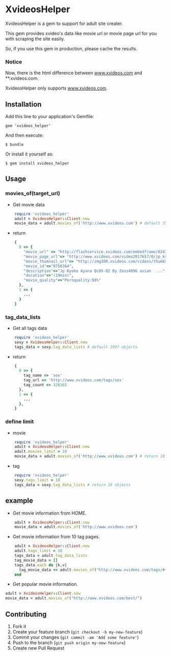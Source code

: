 # XvideosHelper

XvideosHelper is a gem to support for adult site creater.

This gem provides xvideo's data like movie url or movie page url for you with scraping the site easily.

So, if you use this gem in production, please cache the results.

### Notice

Now, there is the html difference between www.xvideos.com and **.xvideos.com.

XvideosHelper only supports www.xvideos.com.

## Installation

Add this line to your application's Gemfile:

    gem 'xvideos_helper'

And then execute:

    $ bundle

Or install it yourself as:

    $ gem install xvideos_helper

## Usage

### movies_of(target_url)

- Get movie data

```ruby
    require 'xvideos_helper'
    adult = XvideosHelper::Client.new
    movie_data = adult.movies_of('http://www.xvideos.com') # default 35 objects
```

- return

```ruby
    {
      0 => {
        "movie_url" => "http://flashservice.xvideos.com/embedframe/6243093",
        "movie_page_url"=> "http://www.xvideos.com/video2017657/0/jp_kyoko_ayana_qc05-02_by_zeus4096_asian_cumshots_asian_swallow_japanese_chinese",
        "movie_thumnail_url"=> "http://img100.xvideos.com/videos/thumbs/46/a0/69/46a069b72731e3c22ddf917d9fb1cbca/46a069b72731e3c22ddf917d9fb1cbca.4.jpg",
        "movie_id"=>"9750364",
        "description"=>"Jp Kyoko Ayana Qc05-02 By Zeus4096 asian  ...",
        "duration"=>"(19min)",
        "movie_quality"=>"Pornquality:98%"
      },
      1 => {
        ...
      }
    }
```

### tag_data_lists

- Get all tags data

```ruby
    require 'xvideos_helper'
    sexy = XvideosHelper::Client.new
    tags_data = sexy.tag_data_lists # default 1997 objects

```

- return

```ruby
    {
      0 => {
        tag_name => 'sex'
        tag_url => 'http://www.xvideos.com/tags/sex'
        tag_count => 320165
      },
      1 => {
        ...
      },
    }
```

### define limit

- movie

```ruby
    require 'xvideos_helper'
    adult = XvideosHelper::Client.new
    adult.movies_limit = 10
    movie_data = adult.movies_of('http://www.xvideos.com') # return 10 objects
```

- tag

```ruby
    require 'xvideos_helper'
    sexy.tags_limit = 10
    tags_data = sexy.tag_data_lists # return 10 objects
```
## example

- Get movie information from HOME.

```ruby
    adult = XvideosHelper::Client.new
    movie_data = adult.movies_of('http://www.xvideos.com')
```

- Get movie information from 10 tag pages.

```ruby
    adult = XvideosHelper::Client.new
    adult.tags_limit = 10
    tags_data = adult.tag_data_lists
    tag_movie_data = []
    tags_data.each do |k,v|
      tag_movie_data << adult.movies_of("http://www.xvideos.com/tags/#{v["tag_name"]}")
    end
```

- Get popular movie information.

```ruby
adult = XvideosHelper::Client.new
movie_data = adult.movies_of("http://www.xvideos.com/best/")
```

## Contributing

1. Fork it
2. Create your feature branch (`git checkout -b my-new-feature`)
3. Commit your changes (`git commit -am 'Add some feature'`)
4. Push to the branch (`git push origin my-new-feature`)
5. Create new Pull Request
